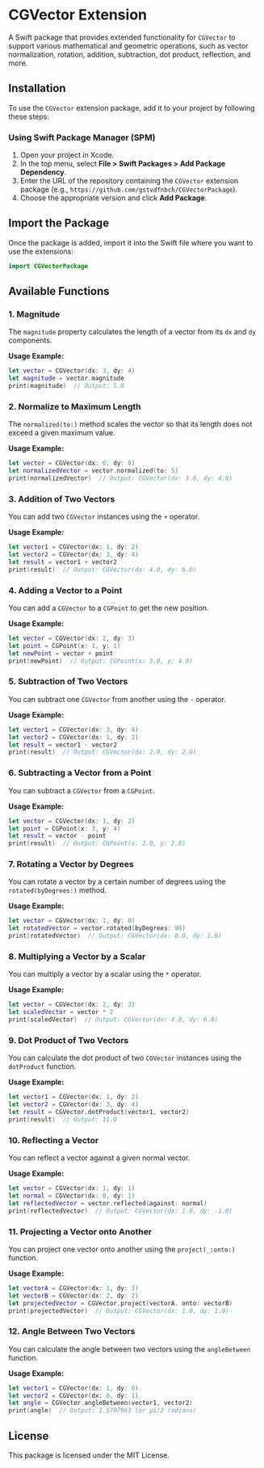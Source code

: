 # CGVector Extension

A Swift package that provides extended functionality for `CGVector` to support various mathematical and geometric operations, such as vector normalization, rotation, addition, subtraction, dot product, reflection, and more.

## Installation

To use the `CGVector` extension package, add it to your project by following these steps:

### Using Swift Package Manager (SPM)

1. Open your project in Xcode.
2. In the top menu, select **File > Swift Packages > Add Package Dependency**.
3. Enter the URL of the repository containing the `CGVector` extension package (e.g., `https://github.com/gstvdfnbch/CGVectorPackage`).
4. Choose the appropriate version and click **Add Package**.

## Import the Package

Once the package is added, import it into the Swift file where you want to use the extensions:

```swift
import CGVectorPackage
```

## Available Functions

### 1. Magnitude

The `magnitude` property calculates the length of a vector from its `dx` and `dy` components.

**Usage Example:**

```swift
let vector = CGVector(dx: 3, dy: 4)
let magnitude = vector.magnitude
print(magnitude)  // Output: 5.0
```

### 2. Normalize to Maximum Length

The `normalized(to:)` method scales the vector so that its length does not exceed a given maximum value.

**Usage Example:**

```swift
let vector = CGVector(dx: 6, dy: 8)
let normalizedVector = vector.normalized(to: 5)
print(normalizedVector)  // Output: CGVector(dx: 3.0, dy: 4.0)
```

### 3. Addition of Two Vectors

You can add two `CGVector` instances using the `+` operator.

**Usage Example:**

```swift
let vector1 = CGVector(dx: 1, dy: 2)
let vector2 = CGVector(dx: 3, dy: 4)
let result = vector1 + vector2
print(result)  // Output: CGVector(dx: 4.0, dy: 6.0)
```

### 4. Adding a Vector to a Point

You can add a `CGVector` to a `CGPoint` to get the new position.

**Usage Example:**

```swift
let vector = CGVector(dx: 2, dy: 3)
let point = CGPoint(x: 1, y: 1)
let newPoint = vector + point
print(newPoint)  // Output: CGPoint(x: 3.0, y: 4.0)
```

### 5. Subtraction of Two Vectors

You can subtract one `CGVector` from another using the `-` operator.

**Usage Example:**

```swift
let vector1 = CGVector(dx: 3, dy: 4)
let vector2 = CGVector(dx: 1, dy: 2)
let result = vector1 - vector2
print(result)  // Output: CGVector(dx: 2.0, dy: 2.0)
```

### 6. Subtracting a Vector from a Point

You can subtract a `CGVector` from a `CGPoint`.

**Usage Example:**

```swift
let vector = CGVector(dx: 1, dy: 2)
let point = CGPoint(x: 3, y: 4)
let result = vector - point
print(result)  // Output: CGPoint(x: 2.0, y: 2.0)
```

### 7. Rotating a Vector by Degrees

You can rotate a vector by a certain number of degrees using the `rotated(byDegrees:)` method.

**Usage Example:**

```swift
let vector = CGVector(dx: 1, dy: 0)
let rotatedVector = vector.rotated(byDegrees: 90)
print(rotatedVector)  // Output: CGVector(dx: 0.0, dy: 1.0)
```

### 8. Multiplying a Vector by a Scalar

You can multiply a vector by a scalar using the `*` operator.

**Usage Example:**

```swift
let vector = CGVector(dx: 2, dy: 3)
let scaledVector = vector * 2
print(scaledVector)  // Output: CGVector(dx: 4.0, dy: 6.0)
```

### 9. Dot Product of Two Vectors

You can calculate the dot product of two `CGVector` instances using the `dotProduct` function.

**Usage Example:**

```swift
let vector1 = CGVector(dx: 1, dy: 2)
let vector2 = CGVector(dx: 3, dy: 4)
let result = CGVector.dotProduct(vector1, vector2)
print(result)  // Output: 11.0
```

### 10. Reflecting a Vector

You can reflect a vector against a given normal vector.

**Usage Example:**

```swift
let vector = CGVector(dx: 1, dy: 1)
let normal = CGVector(dx: 0, dy: 1)
let reflectedVector = vector.reflected(against: normal)
print(reflectedVector)  // Output: CGVector(dx: 1.0, dy: -1.0)
```

### 11. Projecting a Vector onto Another

You can project one vector onto another using the `project(_:onto:)` function.

**Usage Example:**

```swift
let vectorA = CGVector(dx: 1, dy: 1)
let vectorB = CGVector(dx: 2, dy: 2)
let projectedVector = CGVector.project(vectorA, onto: vectorB)
print(projectedVector)  // Output: CGVector(dx: 1.0, dy: 1.0)
```

### 12. Angle Between Two Vectors

You can calculate the angle between two vectors using the `angleBetween` function.

**Usage Example:**

```swift
let vector1 = CGVector(dx: 1, dy: 0)
let vector2 = CGVector(dx: 0, dy: 1)
let angle = CGVector.angleBetween(vector1, vector2)
print(angle)  // Output: 1.5707963 (or pi/2 radians)
```

## License

This package is licensed under the MIT License. 
